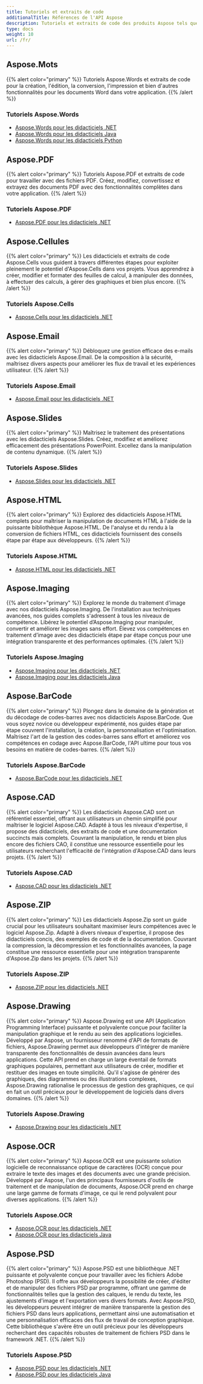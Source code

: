 ```yaml
---
title: Tutoriels et extraits de code
additionalTitle: Références de l'API Aspose
description: Tutoriels et extraits de code des produits Aspose tels que Aspose.Words, Aspose.Cells, Aspose.PDF et d'autres produits. Il comprend des didacticiels de base et avancés sur l'utilisation des produits Aspose.
type: docs
weight: 10
url: /fr/
---
```


## Aspose.Mots
{{% alert color="primary" %}}
Tutoriels Aspose.Words et extraits de code pour la création, l'édition, la conversion, l'impression et bien d'autres fonctionnalités pour les documents Word dans votre application. 
{{% /alert %}}

### Tutoriels Aspose.Words
- [Aspose.Words pour les didacticiels .NET](../words/fr/net/)
- [Aspose.Words pour les didacticiels Java](../words/fr/java/)
- [Aspose.Words pour les didacticiels Python](../words/fr/python-net/)

## Aspose.PDF
{{% alert color="primary" %}}
Tutoriels Aspose.PDF et extraits de code pour travailler avec des fichiers PDF. Créez, modifiez, convertissez et extrayez des documents PDF avec des fonctionnalités complètes dans votre application.
{{% /alert %}}

### Tutoriels Aspose.PDF
- [Aspose.PDF pour les didacticiels .NET](../pdf/fr/net/)

## Aspose.Cellules
{{% alert color="primary" %}}
Les didacticiels et extraits de code Aspose.Cells vous guident à travers différentes étapes pour exploiter pleinement le potentiel d'Aspose.Cells dans vos projets. Vous apprendrez à créer, modifier et formater des feuilles de calcul, à manipuler des données, à effectuer des calculs, à gérer des graphiques et bien plus encore.
{{% /alert %}}

### Tutoriels Aspose.Cells
- [Aspose.Cells pour les didacticiels .NET](../cells/fr/net/)

## Aspose.Email
{{% alert color="primary" %}}
Débloquez une gestion efficace des e-mails avec les didacticiels Aspose.Email. De la composition à la sécurité, maîtrisez divers aspects pour améliorer les flux de travail et les expériences utilisateur.
{{% /alert %}}

### Tutoriels Aspose.Email
- [Aspose.Email pour les didacticiels .NET](../email/fr/net/)

## Aspose.Slides
{{% alert color="primary" %}}
Maîtrisez le traitement des présentations avec les didacticiels Aspose.Slides. Créez, modifiez et améliorez efficacement des présentations PowerPoint. Excellez dans la manipulation de contenu dynamique.
{{% /alert %}}

### Tutoriels Aspose.Slides
- [Aspose.Slides pour les didacticiels .NET](../slides/fr/net/)

## Aspose.HTML
{{% alert color="primary" %}}
Explorez des didacticiels Aspose.HTML complets pour maîtriser la manipulation de documents HTML à l'aide de la puissante bibliothèque Aspose.HTML. De l'analyse et du rendu à la conversion de fichiers HTML, ces didacticiels fournissent des conseils étape par étape aux développeurs.
{{% /alert %}}

### Tutoriels Aspose.HTML
- [Aspose.HTML pour les didacticiels .NET](../html/fr/net/)

## Aspose.Imaging
{{% alert color="primary" %}}
Explorez le monde du traitement d'image avec nos didacticiels Aspose.Imaging. De l'installation aux techniques avancées, nos guides complets s'adressent à tous les niveaux de compétence. Libérez le potentiel d’Aspose.Imaging pour manipuler, convertir et améliorer les images sans effort. Élevez vos compétences en traitement d’image avec des didacticiels étape par étape conçus pour une intégration transparente et des performances optimales.
{{% /alert %}}

### Tutoriels Aspose.Imaging
- [Aspose.Imaging pour les didacticiels .NET](../imaging/fr/net/)
- [Aspose.Imaging pour les didacticiels Java](../imaging/fr/java/)


## Aspose.BarCode
{{% alert color="primary" %}}
Plongez dans le domaine de la génération et du décodage de codes-barres avec nos didacticiels Aspose.BarCode. Que vous soyez novice ou développeur expérimenté, nos guides étape par étape couvrent l'installation, la création, la personnalisation et l'optimisation. Maîtrisez l'art de la gestion des codes-barres sans effort et améliorez vos compétences en codage avec Aspose.BarCode, l'API ultime pour tous vos besoins en matière de codes-barres.
{{% /alert %}}

### Tutoriels Aspose.BarCode
- [Aspose.BarCode pour les didacticiels .NET](../barcode/fr/net/)


## Aspose.CAD
{{% alert color="primary" %}}
Les didacticiels Aspose.CAD sont un référentiel essentiel, offrant aux utilisateurs un chemin simplifié pour maîtriser le logiciel Aspose.CAD. Adapté à tous les niveaux d'expertise, il propose des didacticiels, des extraits de code et une documentation succincts mais complets. Couvrant la manipulation, le rendu et bien plus encore des fichiers CAO, il constitue une ressource essentielle pour les utilisateurs recherchant l'efficacité de l'intégration d'Aspose.CAD dans leurs projets.
{{% /alert %}}

### Tutoriels Aspose.CAD
- [Aspose.CAD pour les didacticiels .NET](../cad/fr/net/)

## Aspose.ZIP
{{% alert color="primary" %}}
Les didacticiels Aspose.Zip sont un guide crucial pour les utilisateurs souhaitant maximiser leurs compétences avec le logiciel Aspose.Zip. Adapté à divers niveaux d'expertise, il propose des didacticiels concis, des exemples de code et de la documentation. Couvrant la compression, la décompression et les fonctionnalités avancées, la page constitue une ressource essentielle pour une intégration transparente d'Aspose.Zip dans les projets.
{{% /alert %}}

### Tutoriels Aspose.ZIP
- [Aspose.ZIP pour les didacticiels .NET](../zip/fr/net/)


## Aspose.Drawing
{{% alert color="primary" %}}
Aspose.Drawing est une API (Application Programming Interface) puissante et polyvalente conçue pour faciliter la manipulation graphique et le rendu au sein des applications logicielles. Développé par Aspose, un fournisseur renommé d'API de formats de fichiers, Aspose.Drawing permet aux développeurs d'intégrer de manière transparente des fonctionnalités de dessin avancées dans leurs applications. Cette API prend en charge un large éventail de formats graphiques populaires, permettant aux utilisateurs de créer, modifier et restituer des images en toute simplicité. Qu'il s'agisse de générer des graphiques, des diagrammes ou des illustrations complexes, Aspose.Drawing rationalise le processus de gestion des graphiques, ce qui en fait un outil précieux pour le développement de logiciels dans divers domaines.
{{% /alert %}}

### Tutoriels Aspose.Drawing
- [Aspose.Drawing pour les didacticiels .NET](../drawing/fr/net/)

## Aspose.OCR
{{% alert color="primary" %}}
Aspose.OCR est une puissante solution logicielle de reconnaissance optique de caractères (OCR) conçue pour extraire le texte des images et des documents avec une grande précision. Développé par Aspose, l'un des principaux fournisseurs d'outils de traitement et de manipulation de documents, Aspose.OCR prend en charge une large gamme de formats d'image, ce qui le rend polyvalent pour diverses applications.
{{% /alert %}}

### Tutoriels Aspose.OCR
- [Aspose.OCR pour les didacticiels .NET](../ocr/fr/net/)
- [Aspose.OCR pour les didacticiels Java](../ocr/fr/java/)

## Aspose.PSD
{{% alert color="primary" %}}
Aspose.PSD est une bibliothèque .NET puissante et polyvalente conçue pour travailler avec les fichiers Adobe Photoshop (PSD). Il offre aux développeurs la possibilité de créer, d'éditer et de manipuler des fichiers PSD par programme, offrant une gamme de fonctionnalités telles que la gestion des calques, le rendu du texte, les ajustements d'image et l'exportation vers divers formats. Avec Aspose.PSD, les développeurs peuvent intégrer de manière transparente la gestion des fichiers PSD dans leurs applications, permettant ainsi une automatisation et une personnalisation efficaces des flux de travail de conception graphique. Cette bibliothèque s'avère être un outil précieux pour les développeurs recherchant des capacités robustes de traitement de fichiers PSD dans le framework .NET.
{{% /alert %}}

### Tutoriels Aspose.PSD
- [Aspose.PSD pour les didacticiels .NET](../psd/fr/net/)
- [Aspose.PSD pour les didacticiels Java](../psd/fr/java/)